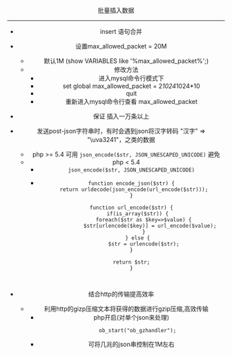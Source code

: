 <center>批量插入数据<center>


---

* insert 语句合并
* 设置max_allowed_packet = 20M
	* 默认1M (show VARIABLES like '%max_allowed_packet%';)
	* 修改方法
		* 进入mysql命令行模式下
		* set global max_allowed_packet = 2*1024*1024*10
		* quit
		* 重新进入mysql命令行查看 max_allowed_packet
* 保证 插入一万条以上
* 发送post-json字符串时，有时会遇到json将汉字转码 "汉字" => "\uva3241"，之类的数据

	* php >= 5.4 可用 `json_encode($str, JSON_UNESCAPED_UNICODE)`  避免
	* php < 5.4 
		* ```json_encode($str, JSON_UNESCAPED_UNICODE)```
		* ```
			function encode_json($str) {  
   				 return urldecode(json_encode(url_encode($str)));      
			}  
		  
			function url_encode($str) {  
			    if(is_array($str)) {  
			        foreach($str as $key=>$value) {  
			            $str[urlencode($key)] = url_encode($value);  
			        }  
			    } else {  
			        $str = urlencode($str);  
		    }  
		      
		    return $str;  
			}  
		 ```  
	

* 结合http的传输提高效率
	* 利用http的gizp压缩文本将获得的数据进行gzip压缩,高效传输
		* php开启(对单个json来处理)
			```
				ob_start("ob_gzhandler");

			```
		* 可将几兆的json串控制在1M左右
